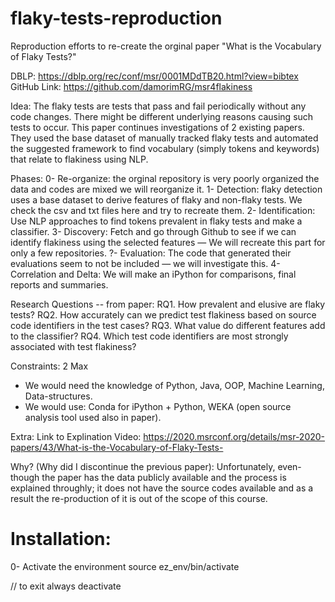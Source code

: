 # flaky-tests-reproduction
Reproduction efforts to re-create the orginal paper "What is the Vocabulary of Flaky Tests?"


DBLP: https://dblp.org/rec/conf/msr/0001MDdTB20.html?view=bibtex
GitHub Link: https://github.com/damorimRG/msr4flakiness
 
Idea:
The flaky tests are tests that pass and fail periodically without any code changes. There might be different underlying reasons causing such tests to occur. This paper continues investigations of 2 existing papers. They used the base dataset of manually tracked flaky tests and automated the suggested framework to find vocabulary (simply tokens and keywords) that relate to flakiness using NLP. 
 
Phases: 
0- Re-organize: the orginal repository is very poorly organized the data and codes are mixed we will reorganize it.
1- Detection: flaky detection uses a base dataset to derive features of flaky and non-flaky tests. We check the csv and txt files here and try to recreate them.
2- Identification: Use NLP approaches to find tokens prevalent in flaky tests and make a classifier.
3- Discovery: Fetch and go through Github to see if we can identify flakiness using the selected features — We will recreate this part for only a few repositories.
?- Evaluation: The code that generated their evaluations seem to not be included — we will investigate this.
4- Correlation and Delta: We will make an iPython for comparisons, final reports and summaries.
 
Research Questions -- from paper:
RQ1. How prevalent and elusive are flaky tests?
RQ2. How accurately can we predict test flakiness based on source code identifiers in the test cases?
RQ3. What value do different features add to the classifier?
RQ4. Which test code identifiers are most strongly associated with test flakiness?
 
Constraints:
2 Max
+ We would need the  knowledge of Python, Java, OOP, Machine Learning, Data-structures.
+ We  would  use: Conda for iPython + Python, WEKA (open source analysis tool used also in paper).
 
Extra:
Link to Explination Video: https://2020.msrconf.org/details/msr-2020-papers/43/What-is-the-Vocabulary-of-Flaky-Tests-
 
Why? (Why did I discontinue the previous paper):
Unfortunately, even-though the paper has the data publicly available and the process is explained throughly; it does not have the source codes available and as a result the re-production of it is out of the scope of this course. 


# Installation:

0- Activate the environment
source ez_env/bin/activate

// to exit always
deactivate